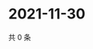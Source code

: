 # 2021-11-30

共 0 条

<!-- BEGIN WEIBO -->
<!-- 最后更新时间 Tue Nov 30 2021 02:00:49 GMT+0800 (China Standard Time) -->

<!-- END WEIBO -->
